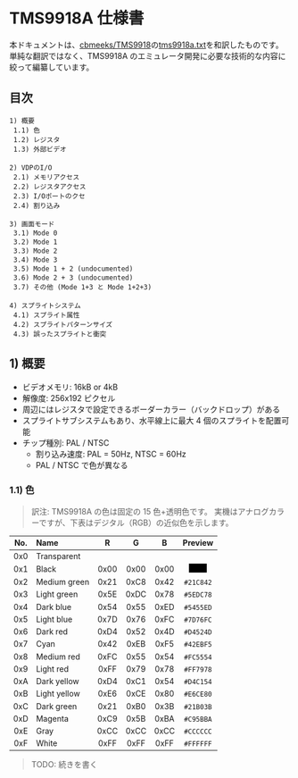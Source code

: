 # TMS9918A 仕様書

本ドキュメントは、[cbmeeks/TMS9918](https://github.com/cbmeeks/TMS9918)の[tms9918a.txt](https://github.com/cbmeeks/TMS9918/blob/master/tms9918a.txt)を和訳したものです。
単純な翻訳ではなく、TMS9918A のエミュレータ開発に必要な技術的な内容に絞って編纂しています。

## 目次

```text
1) 概要
 1.1) 色
 1.2) レジスタ
 1.3) 外部ビデオ

2) VDPのI/O
 2.1) メモリアクセス
 2.2) レジスタアクセス
 2.3) I/Oポートのクセ
 2.4) 割り込み

3) 画面モード
 3.1) Mode 0
 3.2) Mode 1
 3.3) Mode 2
 3.4) Mode 3
 3.5) Mode 1 + 2 (undocumented)
 3.6) Mode 2 + 3 (undocumented)
 3.7) その他 (Mode 1+3 と Mode 1+2+3)

4) スプライトシステム
 4.1) スプライト属性
 4.2) スプライトパターンサイズ
 4.3) 誤ったスプライトと衝突
```

## 1) 概要

- ビデオメモリ: 16kB or 4kB
- 解像度: 256x192 ピクセル
- 周辺にはレジスタで設定できるボーダーカラー（バックドロップ）がある
- スプライトサブシステムもあり、水平線上に最大 4 個のスプライトを配置可能
- チップ種別: PAL / NTSC
  - 割り込み速度: PAL = 50Hz, NTSC = 60Hz
  - PAL / NTSC で色が異なる

### 1.1) 色

> 訳注: TMS9918A の色は固定の 15 色+透明色です。
> 実機はアナログカラーですが、下表はデジタル（RGB）の近似色を示します。

| No. | Name         |  R   |  G   |  B   |              Preview               |
| :-: | :----------- | :--: | :--: | :--: | :--------------------------------: |
| 0x0 | Transparent  |      |      |      |                                    |
| 0x1 | Black        | 0x00 | 0x00 | 0x00 | ![#000000](image/color_000000.png) |
| 0x2 | Medium green | 0x21 | 0xC8 | 0x42 |             `#21C842`              |
| 0x3 | Light green  | 0x5E | 0xDC | 0x78 |             `#5EDC78`              |
| 0x4 | Dark blue    | 0x54 | 0x55 | 0xED |             `#5455ED`              |
| 0x5 | Light blue   | 0x7D | 0x76 | 0xFC |             `#7D76FC`              |
| 0x6 | Dark red     | 0xD4 | 0x52 | 0x4D |             `#D4524D`              |
| 0x7 | Cyan         | 0x42 | 0xEB | 0xF5 |             `#42EBF5`              |
| 0x8 | Medium red   | 0xFC | 0x55 | 0x54 |             `#FC5554`              |
| 0x9 | Light red    | 0xFF | 0x79 | 0x78 |             `#FF7978`              |
| 0xA | Dark yellow  | 0xD4 | 0xC1 | 0x54 |             `#D4C154`              |
| 0xB | Light yellow | 0xE6 | 0xCE | 0x80 |             `#E6CE80`              |
| 0xC | Dark green   | 0x21 | 0xB0 | 0x3B |             `#21B03B`              |
| 0xD | Magenta      | 0xC9 | 0x5B | 0xBA |             `#C95BBA`              |
| 0xE | Gray         | 0xCC | 0xCC | 0xCC |             `#CCCCCC`              |
| 0xF | White        | 0xFF | 0xFF | 0xFF |             `#FFFFFF`              |

> TODO: 続きを書く
